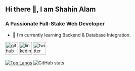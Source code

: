 ## Hi there 👋, I am Shahin Alam
### A Passionate Full-Stake Web Developer

- 🌱 I’m currently learning Backend & Database Integration. 


[<img src='https://cdn.jsdelivr.net/npm/simple-icons@3.0.1/icons/github.svg' alt='github' height='40'>](https://github.com/shahinexy)  [<img src='https://cdn.jsdelivr.net/npm/simple-icons@3.0.1/icons/linkedin.svg' alt='linkedin' height='40'>](https://www.linkedin.com/in/shahin-alam-a424a32a9/)  [<img src='https://cdn.jsdelivr.net/npm/simple-icons@3.0.1/icons/twitter.svg' alt='twitter' height='40'>](https://twitter.com/ShahinAlam_1)  

[![Top Langs](https://github-readme-stats.vercel.app/api/top-langs/?username=shahinexy)](https://github.com/anuraghazra/github-readme-stats)             ![GitHub stats](https://github-readme-stats.vercel.app/api?username=shahinexy&show_icons=true)  



